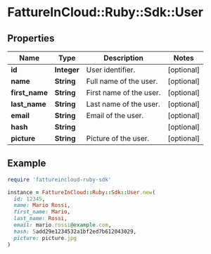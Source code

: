 # FattureInCloud::Ruby::Sdk::User

## Properties

| Name | Type | Description | Notes |
| ---- | ---- | ----------- | ----- |
| **id** | **Integer** | User identifier. | [optional] |
| **name** | **String** | Full name of the user. | [optional] |
| **first_name** | **String** | First name of the user. | [optional] |
| **last_name** | **String** | Last name of the user. | [optional] |
| **email** | **String** | Email of the user. | [optional] |
| **hash** | **String** |  | [optional] |
| **picture** | **String** | Picture of the user. | [optional] |

## Example

```ruby
require 'fattureincloud-ruby-sdk'

instance = FattureInCloud::Ruby::Sdk::User.new(
  id: 12345,
  name: Mario Rossi,
  first_name: Mario,
  last_name: Rossi,
  email: mario.rossi@example.com,
  hash: 5add29e1234532a1bf2ed7b612043029,
  picture: picture.jpg
)
```

